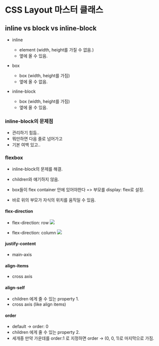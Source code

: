 # CSS Layout 마스터 클래스

## inline vs block vs inline-block

- inline

  - element (width, height를 가질 수 없음.)
  - 옆에 올 수 있음.

- box

  - box (width, height를 가짐)
  - 옆에 올 수 없음.

- inline-block
  - box (width, height를 가짐)
  - 옆에 올 수 있음.

### inline-block의 문제점

- 관리하기 힘듬..
- 뭐만하면 다음 줄로 넘어가고
- 기본 여백 있고..

### flexbox

- inline-block의 문제를 해결.

- children와 얘기하지 않음.
- box들이 flex container 안에 있어야한다 => 부모를 display: flex로 설정.
- 바로 위의 부모가 자식의 위치를 움직일 수 있음.

#### flex-direction

- flex-direction: row
  <img src="https://camo.githubusercontent.com/4ad163b9f1701b75df04eafc0c6d5db24a5c69fa6776ac7f9ccefddc6974b1a3/68747470733a2f2f63646e2d696d616765732d312e6d656469756d2e636f6d2f6d61782f3830302f312a5f527579366a464737675570536637364955634a54512e706e67">

- flex-direction: column
  <img src="https://mdn.mozillademos.org/files/15615/Basics2.png">

#### justify-content

- main-axis

#### align-items

- cross axis

#### align-self

- children 에게 줄 수 있는 property 1.
- cross axis (like align items)

#### order

- default -> order: 0
- children 에게 줄 수 있는 property 2.
- 세개중 만약 가운데를 order:1 로 지정하면 order -> (0, 0, 1)로 마지막으로 가짐.
